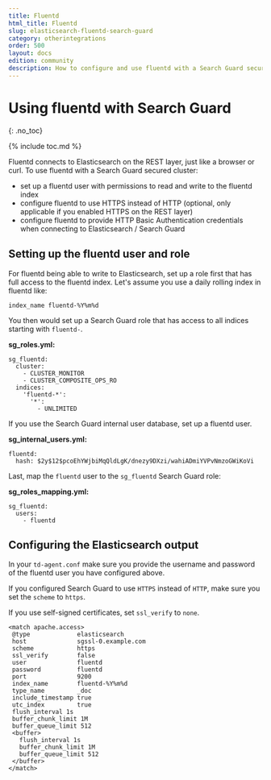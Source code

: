 ```yaml
---
title: Fluentd
html_title: Fluentd
slug: elasticsearch-fluentd-search-guard
category: otherintegrations
order: 500
layout: docs
edition: community
description: How to configure and use fluentd with a Search Guard secured Elasticsearch cluster. Protect your data from any unauthorized access.
---
```

<!---
Copyright floragunn GmbH
-->

# Using fluentd with Search Guard
{: .no_toc}

{% include toc.md %}

Fluentd connects to Elasticsearch on the REST layer, just like a browser or curl. To use fluentd with a Search Guard secured cluster:

* set up a fluentd user with permissions to read and write to the fluentd index
* configure fluentd to use HTTPS instead of HTTP (optional, only applicable if you enabled HTTPS on the REST layer)
* configure fluentd to provide HTTP Basic Authentication credentials when connecting to Elasticsearch / Search Guard

## Setting up the fluentd user and role

For fluentd being able to write to Elasticsearch, set up a role first that has full access to the fluentd index. Let's assume you use a daily rolling index in fluentd like:

```
index_name fluentd-%Y%m%d
```

You then would set up a Search Guard role that has access to all indices starting with `fluentd-`.

**sg\_roles.yml:**

```
sg_fluentd:
  cluster:
    - CLUSTER_MONITOR  
    - CLUSTER_COMPOSITE_OPS_RO
  indices:
    'fluentd-*':
      '*':
        - UNLIMITED
```

If you use the Search Guard internal user database, set up a fluentd user.

**sg\_internal\_users.yml:**

```
fluentd:
  hash: $2y$12$pcoEhYWjbiMqQldLgK/dnezy9DXzi/wahiADmiYVPvNmzoGWiKoVi
```

Last, map the `fluentd` user to the `sg_fluentd` Search Guard role:


**sg\_roles\_mapping.yml:**

```
sg_fluentd:
  users:
    - fluentd
```
    
## Configuring the Elasticsearch output

In your `td-agent.conf` make sure you provide the username and password of the fluentd user you have configured above.

If you configured Search Guard to use `HTTPS` instead of `HTTP`, make sure you set the `scheme` to `https`.

If you use self-signed certificates, set `ssl_verify` to `none`.

```
<match apache.access>
 @type             elasticsearch
 host              sgssl-0.example.com
 scheme            https
 ssl_verify        false
 user              fluentd
 password          fluentd
 port              9200
 index_name        fluentd-%Y%m%d
 type_name         _doc 
 include_timestamp true
 utc_index         true
 flush_interval 1s
 buffer_chunk_limit 1M
 buffer_queue_limit 512
 <buffer>
   flush_interval 1s
   buffer_chunk_limit 1M
   buffer_queue_limit 512
 </buffer>
</match>
```